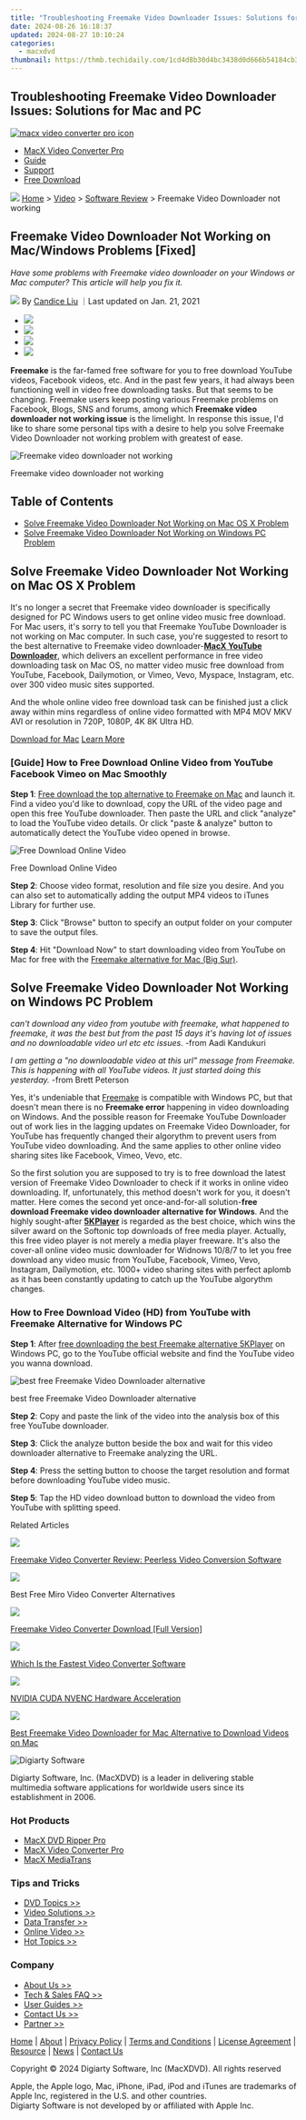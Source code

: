 ```yaml
---
title: "Troubleshooting Freemake Video Downloader Issues: Solutions for Mac and PC"
date: 2024-08-26 16:18:37
updated: 2024-08-27 10:10:24
categories:
  - macxdvd
thumbnail: https://thmb.techidaily.com/1cd4d8b30d4bc3438d0d666b54184cb335ed999f5f531a542c9f720844c66d4d.jpg
---
```


## Troubleshooting Freemake Video Downloader Issues: Solutions for Mac and PC

[![macx video converter pro icon](https://www.macxdvd.com/mac-dvd-video-converter-how-to/../image-style/new-seo/icon11.png)](https://tools.techidaily.com/macxdvd/products/)

* [MacX Video Converter Pro](https://tools.techidaily.com/macxdvd/products/)
* [Guide](https://tools.techidaily.com/macxdvd/products/)
* [Support](https://tools.techidaily.com/macxdvd/products/)
* [Free Download](https://tools.techidaily.com/macxdvd/products/)



![](https://www.macxdvd.com/mac-dvd-video-converter-how-to/../image-style/new-seo/icon7.png) [Home](https://tools.techidaily.com/macxdvd/products/) \> [Video](https://tools.techidaily.com/macxdvd/products/) \> [Software Review](https://tools.techidaily.com/macxdvd/products/) \> Freemake Video Downloader not working

## Freemake Video Downloader Not Working on Mac/Windows Problems \[Fixed\]



_Have some problems with Freemake video downloader on your Windows or Mac computer? This article will help you fix it._

![](https://www.macxdvd.com/mac-dvd-video-converter-how-to/../image-style/new-seo/icon6.png) By [Candice Liu](https://tools.techidaily.com/macxdvd/products/) ｜Last updated on Jan. 21, 2021

* [![](https://www.macxdvd.com/mac-dvd-video-converter-how-to/../image-style/new-seo/share-fa.jpg)](https://www.facebook.com/sharer/sharer.php?u=https://www.macxdvd.com/mac-dvd-video-converter-how-to/freemake-video-downloader-not-working-mac-pc-solved.htm)
* [![](https://www.macxdvd.com/mac-dvd-video-converter-how-to/../image-style/new-seo/share-tw.jpg)](https://twitter.com/intent/tweet?url=https://www.macxdvd.com/mac-dvd-video-converter-how-to/freemake-video-downloader-not-working-mac-pc-solved.htm)
* [![](https://www.macxdvd.com/mac-dvd-video-converter-how-to/../image-style/new-seo/share-email.jpg)](https://www.macxdvd.com/mac-dvd-video-converter-how-to/mailto:info@example.com?&subject=&body=https://www.macxdvd.com/mac-dvd-video-converter-how-to/freemake-video-downloader-not-working-mac-pc-solved.htm)
* [![](https://www.macxdvd.com/mac-dvd-video-converter-how-to/../image-style/new-seo/share-in.jpg)](https://www.linkedin.com/shareArticle?mini=true&url=https://www.macxdvd.com/mac-dvd-video-converter-how-to/freemake-video-downloader-not-working-mac-pc-solved.htm&title=&summary=https://www.macxdvd.com/mac-dvd-video-converter-how-to/freemake-video-downloader-not-working-mac-pc-solved.htm&source=)

**Freemake** is the far-famed free software for you to free download YouTube videos, Facebook videos, etc. And in the past few years, it had always been functioning well in video free downloading tasks. But that seems to be changing. Freemake users keep posting various Freemake problems on Facebook, Blogs, SNS and forums, among which **Freemake video downloader not working issue** is the limelight. In response this issue, I'd like to share some personal tips with a desire to help you solve Freemake Video Downloader not working problem with greatest of ease.

![Freemake video downloader not working](https://www.macxdvd.com/mac-dvd-video-converter-how-to/article-image/freemake-video-downloader.jpg) 

Freemake video downloader not working

## Table of Contents

* [Solve Freemake Video Downloader Not Working on Mac OS X Problem](https://tools.techidaily.com/macxdvd/products/)
* [Solve Freemake Video Downloader Not Working on Windows PC Problem](https://tools.techidaily.com/macxdvd/products/)

## Solve Freemake Video Downloader Not Working on Mac OS X Problem

It's no longer a secret that Freemake video downloader is specifically designed for PC Windows users to get online video music free download. For Mac users, it's sorry to tell you that Freemake YouTube Downloader is not working on Mac computer. In such case, you're suggested to resort to the best alternative to Freemake video downloader-[**MacX YouTube Downloader**](https://tools.techidaily.com/macxdvd/products/), which delivers an excellent performance in free video downloading task on Mac OS, no matter video music free download from YouTube, Facebook, Dailymotion, or Vimeo, Vevo, Myspace, Instagram, etc. over 300 video music sites supported.

And the whole online video free download task can be finished just a click away within mins regardless of online video formatted with MP4 MOV MKV AVI or resolution in 720P, 1080P, 4K 8K Ultra HD.

[Download for Mac](https://tools.techidaily.com/macxdvd/products/) [Learn More](https://tools.techidaily.com/macxdvd/products/) 

### \[Guide\] How to Free Download Online Video from YouTube Facebook Vimeo on Mac Smoothly

**Step 1**: [Free download the top alternative to Freemake on Mac](https://tools.techidaily.com/macxdvd/products/) and launch it. Find a video you'd like to download, copy the URL of the video page and open this free YouTube downloader. Then paste the URL and click "analyze" to load the YouTube video details. Or click "paste & analyze" button to automatically detect the YouTube video opened in browse.

![Free Download Online Video](https://www.macxdvd.com/mac-dvd-video-converter-how-to/article-image/pretty-girls-mp3-download.png) 

Free Download Online Video

**Step 2**: Choose video format, resolution and file size you desire. And you can also set to automatically adding the output MP4 videos to iTunes Library for further use.

**Step 3**: Click "Browse" button to specify an output folder on your computer to save the output files.

**Step 4**: Hit "Download Now" to start downloading video from YouTube on Mac for free with the [Freemake alternative for Mac (Big Sur)](https://tools.techidaily.com/macxdvd/products/).

## Solve Freemake Video Downloader Not Working on Windows PC Problem

_can't download any video from youtube with freemake, what happened to freemake, it was the best but from the past 15 days it's having lot of issues and no downloadable video url etc etc issues._ \-from Aadi Kandukuri

_I am getting a "no downloadable video at this url" message from Freemake. This is happening with all YouTube videos. It just started doing this yesterday._ \-from Brett Peterson

Yes, it's undeniable that [Freemake](https://tools.techidaily.com/macxdvd/products/) is compatible with Windows PC, but that doesn't mean there is no **Freemake error** happening in video downloading on Windows. And the possible reason for Freemake YouTube Downloader out of work lies in the lagging updates on Freemake Video Downloader, for YouTube has frequently changed their algorythm to prevent users from YouTube video downloading. And the same applies to other online video sharing sites like Facebook, Vimeo, Vevo, etc.

So the first solution you are supposed to try is to free download the latest version of Freemake Video Downloader to check if it works in online video downloading. If, unfortunately, this method doesn't work for you, it doesn't matter. Here comes the second yet once-and-for-all solution-**free download Freemake video downloader alternative for Windows**. And the highly sought-after [**5KPlayer**](https://tools.techidaily.com/5kplayer/products/) is regarded as the best choice, which wins the silver award on the Softonic top downloads of free media player. Actually, this free video player is not merely a media player freeware. It's also the cover-all online video music downloader for Widnows 10/8/7 to let you free download any video music from YouTube, Facebook, Vimeo, Vevo, Instagram, Dailymotion, etc. 1000+ video sharing sites with perfect aplomb as it has been constantly updating to catch up the YouTube algorythm changes.

### How to Free Download Video (HD) from YouTube with Freemake Alternative for Windows PC

**Step 1**: After [free downloading the best Freemake alternative 5KPlayer](http://download.cnet.com/5KPlayer/3000-13632%5F4-76423535.html?part=dl-&subj=dl&tag=button) on Windows PC, go to the YouTube official website and find the YouTube video you wanna download.

![best free Freemake Video Downloader alternative](https://www.macxdvd.com/mac-dvd-video-converter-how-to/article-image/4k-youtube-download-1.jpg) 

best free Freemake Video Downloader alternative

**Step 2**: Copy and paste the link of the video into the analysis box of this free YouTube downloader.

**Step 3**: Click the analyze button beside the box and wait for this video downloader alternative to Freemake analyzing the URL.

**Step 4**: Press the setting button to choose the target resolution and format before downloading YouTube video music.

**Step 5**: Tap the HD video download button to download the video from YouTube with splitting speed.



Related Articles

![](https://www.macxdvd.com/mac-dvd-video-converter-how-to/../image-style/new-seo/pic7.jpg)

[Freemake Video Converter Review: Peerless Video Conversion Software](https://tools.techidaily.com/macxdvd/products/) 

![](https://www.macxdvd.com/mac-dvd-video-converter-how-to/../image-style/new-seo/pic6.jpg)

 Best Free Miro Video Converter Alternatives 

![](https://www.macxdvd.com/mac-dvd-video-converter-how-to/../image-style/new-seo/pic5.jpg)

[Freemake Video Converter Download \[Full Version\]](https://tools.techidaily.com/macxdvd/products/) 

![](https://www.macxdvd.com/mac-dvd-video-converter-how-to/../image-style/new-seo/pic4.jpg)

[Which Is the Fastest Video Converter Software](https://tools.techidaily.com/macxdvd/products/) 

![](https://www.macxdvd.com/mac-dvd-video-converter-how-to/../image-style/new-seo/pic3.jpg)

[NVIDIA CUDA NVENC Hardware Acceleration](https://tools.techidaily.com/macxdvd/products/) 

![](https://www.macxdvd.com/mac-dvd-video-converter-how-to/../image-style/new-seo/pic2.jpg)

[Best Freemake Video Downloader for Mac Alternative to Download Videos on Mac](https://tools.techidaily.com/macxdvd/products/) 



![Digiarty Software](https://www.macxdvd.com/mac-dvd-video-converter-how-to/../icon/logo.png) 

Digiarty Software, Inc. (MacXDVD) is a leader in delivering stable multimedia software applications for worldwide users since its establishment in 2006.

### Hot Products

* [MacX DVD Ripper Pro](https://tools.techidaily.com/macxdvd/products/)
* [MacX Video Converter Pro](https://tools.techidaily.com/macxdvd/products/)
* [MacX MediaTrans](https://tools.techidaily.com/macxdvd/products/)

### Tips and Tricks

* [DVD Topics >>](https://tools.techidaily.com/macxdvd/products/)
* [Video Solutions >>](https://tools.techidaily.com/macxdvd/products/)
* [Data Transfer >>](https://tools.techidaily.com/macxdvd/products/)
* [Online Video >>](https://tools.techidaily.com/macxdvd/products/)
* [Hot Topics >>](https://tools.techidaily.com/macxdvd/products/)

### Company

* [About Us >>](https://tools.techidaily.com/macxdvd/products/)
* [Tech & Sales FAQ >>](https://tools.techidaily.com/macxdvd/products/)
* [User Guides >>](https://tools.techidaily.com/macxdvd/products/)
* [Contact Us >>](https://tools.techidaily.com/macxdvd/products/)
* [Partner >>](https://tools.techidaily.com/macxdvd/products/)



[Home](https://tools.techidaily.com/macxdvd/products/) | [About](https://tools.techidaily.com/macxdvd/products/) | [Privacy Policy](https://tools.techidaily.com/macxdvd/products/) | [Terms and Conditions](https://tools.techidaily.com/macxdvd/products/) | [License Agreement](https://tools.techidaily.com/macxdvd/products/) | [Resource](https://tools.techidaily.com/macxdvd/products/) | [News](https://tools.techidaily.com/macxdvd/products/) | [Contact Us](https://tools.techidaily.com/macxdvd/products/)

Copyright © 2024 Digiarty Software, Inc (MacXDVD). All rights reserved

Apple, the Apple logo, Mac, iPhone, iPad, iPod and iTunes are trademarks of Apple Inc, registered in the U.S. and other countries.  
Digiarty Software is not developed by or affiliated with Apple Inc.

<ins class="adsbygoogle"
     style="display:block"
     data-ad-format="autorelaxed"
     data-ad-client="ca-pub-7571918770474297"
     data-ad-slot="1223367746"></ins>



<ins class="adsbygoogle"
     style="display:block"
     data-ad-client="ca-pub-7571918770474297"
     data-ad-slot="8358498916"
     data-ad-format="auto"
     data-full-width-responsive="true"></ins>

